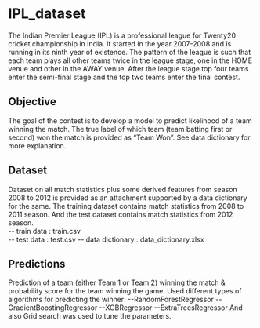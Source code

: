 # IPL_dataset
The Indian Premier League (IPL) is a professional league for Twenty20 cricket championship in India. It started in the year 2007-2008 and is running in its ninth year of existence. The pattern of the league is such that each team plays all other teams twice in the league stage, one in the HOME venue and other in the AWAY venue. After the league stage top four teams enter the semi-final stage and the top two teams enter the final contest.

## Objective
The goal of the contest is to develop a model to predict likelihood of a team winning the match. The true label of which team (team batting first or second) won the match is provided as “Team Won”. See data dictionary for more explanation. 

## Dataset
Dataset on all match statistics plus some derived features from season 2008 to 2012 is provided as an attachment supported by a data dictionary for the same.
The training dataset contains match statistics from 2008 to 2011 season. And the test dataset contains match statistics from 2012 season.<br/>
-- train data : train.csv<br/>
-- test data  : test.csv
-- data dictionary : data_dictionary.xlsx

## Predictions
Prediction of a team (either Team 1 or Team 2) winning the match & probability score for the team winning the game. Used different types of algorithms for predicting the winner:
--RandomForestRegressor
--GradientBoostingRegressor
--XGBRegressor
--ExtraTreesRegressor
And also Grid search was used to tune the parameters.
